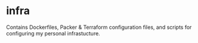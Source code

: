# infra
Contains Dockerfiles, Packer &amp; Terraform configuration files, and scripts for configuring my personal infrastucture.
